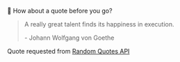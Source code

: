 📣 How about a quote before you go?

> A really great talent finds its happiness in execution.
>
> <p>- Johann Wolfgang von Goethe</p>

Quote requested from [Random Quotes API](https://github.com/lukePeavey/quotable)
